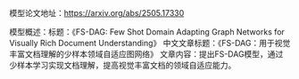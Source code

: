 模型论文地址：https://arxiv.org/abs/2505.17330

模型概述：标题：《FS-DAG: Few Shot Domain Adapting Graph Networks for Visually Rich Document Understanding》
中文文章标题：《FS-DAG：用于视觉丰富文档理解的少样本领域自适应图网络》
文章内容：提出FS-DAG模型，通过少样本学习实现文档理解，提高视觉丰富文档的领域自适应能力。
